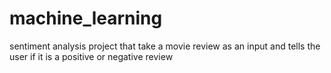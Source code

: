 # machine_learning
sentiment analysis project that take a movie review as an input and tells the user if it is a positive or negative review

